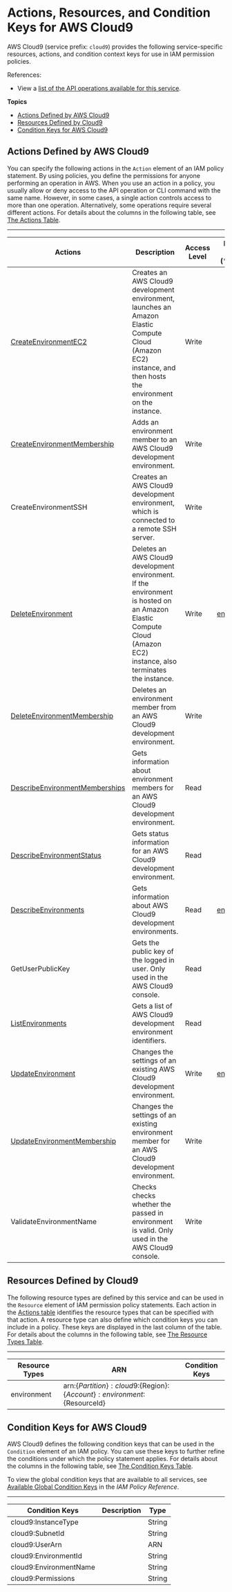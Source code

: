 # Actions, Resources, and Condition Keys for AWS Cloud9<a name="list_awscloud9"></a>

AWS Cloud9 \(service prefix: `cloud9`\) provides the following service\-specific resources, actions, and condition context keys for use in IAM permission policies\.

References:
+ View a [list of the API operations available for this service](http://docs.aws.amazon.com///cloud9/latest/APIReference)\.

**Topics**
+ [Actions Defined by AWS Cloud9](#awscloud9-actions-as-permissions)
+ [Resources Defined by Cloud9](#awscloud9-resources-for-iam-policies)
+ [Condition Keys for AWS Cloud9](#awscloud9-policy-keys)

## Actions Defined by AWS Cloud9<a name="awscloud9-actions-as-permissions"></a>

You can specify the following actions in the `Action` element of an IAM policy statement\. By using policies, you define the permissions for anyone performing an operation in AWS\. When you use an action in a policy, you usually allow or deny access to the API operation or CLI command with the same name\. However, in some cases, a single action controls access to more than one operation\. Alternatively, some operations require several different actions\. For details about the columns in the following table, see [The Actions Table](reference_policies_actions-resources-contextkeys.md#actions_table)\.


****  

| Actions | Description | Access Level | Resource Types \(\*required\) | Condition Keys | Dependent Actions | 
| --- | --- | --- | --- | --- | --- | 
|   [ CreateEnvironmentEC2 ](http://docs.aws.amazon.com///cloud9/latest/APIReferenceAPI_CreateEnvironmentEC2.html)  | Creates an AWS Cloud9 development environment, launches an Amazon Elastic Compute Cloud \(Amazon EC2\) instance, and then hosts the environment on the instance\. | Write |  |   [ cloud9:EnvironmentName ](#awscloud9-cloud9_EnvironmentName)   [ cloud9:InstanceType ](#awscloud9-cloud9_InstanceType)   [ cloud9:SubnetId ](#awscloud9-cloud9_SubnetId)   [ cloud9:UserArn ](#awscloud9-cloud9_UserArn)   |   ec2:DescribeSubnets   ec2:DescribeVpcs   iam:CreateServiceLinkedRole   | 
|   [ CreateEnvironmentMembership ](http://docs.aws.amazon.com///cloud9/latest/APIReferenceAPI_CreateEnvironmentMembership.html)  | Adds an environment member to an AWS Cloud9 development environment\. | Write |  |   [ cloud9:UserArn ](#awscloud9-cloud9_UserArn)   [ cloud9:EnvironmentId ](#awscloud9-cloud9_EnvironmentId)   [ cloud9:Permissions ](#awscloud9-cloud9_Permissions)   |  | 
|   CreateEnvironmentSSH  | Creates an AWS Cloud9 development environment, which is connected to a remote SSH server\. | Write |  |   [ cloud9:EnvironmentName ](#awscloud9-cloud9_EnvironmentName)   |  | 
|   [ DeleteEnvironment ](http://docs.aws.amazon.com///cloud9/latest/APIReferenceAPI_DeleteEnvironment.html)  | Deletes an AWS Cloud9 development environment\. If the environment is hosted on an Amazon Elastic Compute Cloud \(Amazon EC2\) instance, also terminates the instance\. | Write |   [ environment\* ](#awscloud9-environment)   |  |   iam:CreateServiceLinkedRole   | 
|   [ DeleteEnvironmentMembership ](http://docs.aws.amazon.com///cloud9/latest/APIReferenceAPI_DeleteEnvironmentMembership.html)  | Deletes an environment member from an AWS Cloud9 development environment\. | Write |  |  |  | 
|   [ DescribeEnvironmentMemberships ](http://docs.aws.amazon.com///cloud9/latest/APIReferenceAPI_DescribeEnvironmentMemberships.html)  | Gets information about environment members for an AWS Cloud9 development environment\. | Read |  |   [ cloud9:UserArn ](#awscloud9-cloud9_UserArn)   [ cloud9:EnvironmentId ](#awscloud9-cloud9_EnvironmentId)   |  | 
|   [ DescribeEnvironmentStatus ](http://docs.aws.amazon.com///cloud9/latest/APIReferenceAPI_DescribeEnvironmentStatus.html)  | Gets status information for an AWS Cloud9 development environment\. | Read |  |  |  | 
|   [ DescribeEnvironments ](http://docs.aws.amazon.com///cloud9/latest/APIReferenceAPI_DescribeEnvironments.html)  | Gets information about AWS Cloud9 development environments\. | Read |   [ environment\* ](#awscloud9-environment)   |  |  | 
|   GetUserPublicKey  | Gets the public key of the logged in user\. Only used in the AWS Cloud9 console\. | Read |  |  |  | 
|   [ ListEnvironments ](http://docs.aws.amazon.com///cloud9/latest/APIReferenceAPI_ListEnvironments.html)  | Gets a list of AWS Cloud9 development environment identifiers\. | Read |  |  |  | 
|   [ UpdateEnvironment ](http://docs.aws.amazon.com///cloud9/latest/APIReferenceAPI_UpdateEnvironment.html)  | Changes the settings of an existing AWS Cloud9 development environment\. | Write |   [ environment\* ](#awscloud9-environment)   |  |  | 
|   [ UpdateEnvironmentMembership ](http://docs.aws.amazon.com///cloud9/latest/APIReferenceAPI_UpdateEnvironmentMembership.html)  | Changes the settings of an existing environment member for an AWS Cloud9 development environment\. | Write |  |   [ cloud9:UserArn ](#awscloud9-cloud9_UserArn)   [ cloud9:EnvironmentId ](#awscloud9-cloud9_EnvironmentId)   [ cloud9:Permissions ](#awscloud9-cloud9_Permissions)   |  | 
|   ValidateEnvironmentName  | Checks checks whether the passed in environment is valid\. Only used in the AWS Cloud9 console\. | Write |  |  |  | 

## Resources Defined by Cloud9<a name="awscloud9-resources-for-iam-policies"></a>

The following resource types are defined by this service and can be used in the `Resource` element of IAM permission policy statements\. Each action in the [Actions table](#awscloud9-actions-as-permissions) identifies the resource types that can be specified with that action\. A resource type can also define which condition keys you can include in a policy\. These keys are displayed in the last column of the table\. For details about the columns in the following table, see [The Resource Types Table](reference_policies_actions-resources-contextkeys.md#resources_table)\.


****  

| Resource Types | ARN | Condition Keys | 
| --- | --- | --- | 
|   environment  |  arn:$\{Partition\}:cloud9:$\{Region\}:$\{Account\}:environment:$\{ResourceId\}  |  | 

## Condition Keys for AWS Cloud9<a name="awscloud9-policy-keys"></a>

AWS Cloud9 defines the following condition keys that can be used in the `Condition` element of an IAM policy\. You can use these keys to further refine the conditions under which the policy statement applies\. For details about the columns in the following table, see [The Condition Keys Table](reference_policies_actions-resources-contextkeys.md#context_keys_table)\.

To view the global condition keys that are available to all services, see [Available Global Condition Keys](reference_policies_condition-keys.html#AvailableKeys) in the *IAM Policy Reference*\.


****  

| Condition Keys | Description | Type | 
| --- | --- | --- | 
|   cloud9:InstanceType  |  | String | 
|   cloud9:SubnetId  |  | String | 
|   cloud9:UserArn  |  | ARN | 
|   cloud9:EnvironmentId  |  | String | 
|   cloud9:EnvironmentName  |  | String | 
|   cloud9:Permissions  |  | String | 